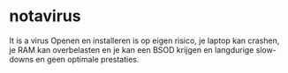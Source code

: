 # notavirus
It is a virus
Openen en installeren is op eigen risico, je laptop kan crashen, je RAM kan overbelasten en je kan een BSOD krijgen en langdurige slow-downs en geen optimale prestaties.
